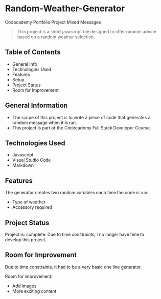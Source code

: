 # Random-Weather-Generator
Codecademy Portfolio Project Mixed Messages

> This project is a short javascript file designed to offer random advice based on a random weather selection.

## Table of Contents

* General Info
* Technologies Used
* Features
* Setup
* Project Status
* Room for Improvement

## General Information

- The scope of this project is to write a piece of code that generates a random message when it is run.
- This project is part of the Codecademy Full Stack Developer Course. 


## Technologies Used

- Javascript 
- Visual Studio Code
- Markdown


## Features

The generator creates two random variables each time the code is run:
- Type of weather
- Accessory required


## Project Status

Project is: complete. Due to time constraints, I no longer have time to develop this project. 


## Room for Improvement

Due to time constraints, it had to be a very basic one line generator.

Room for improvement:
- Add images
- More exciting content
